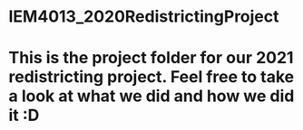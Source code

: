 # IEM4013_2020RedistrictingProject
# This is the project folder for our 2021 redistricting project. Feel free to take a look at what we did and how we did it :D
